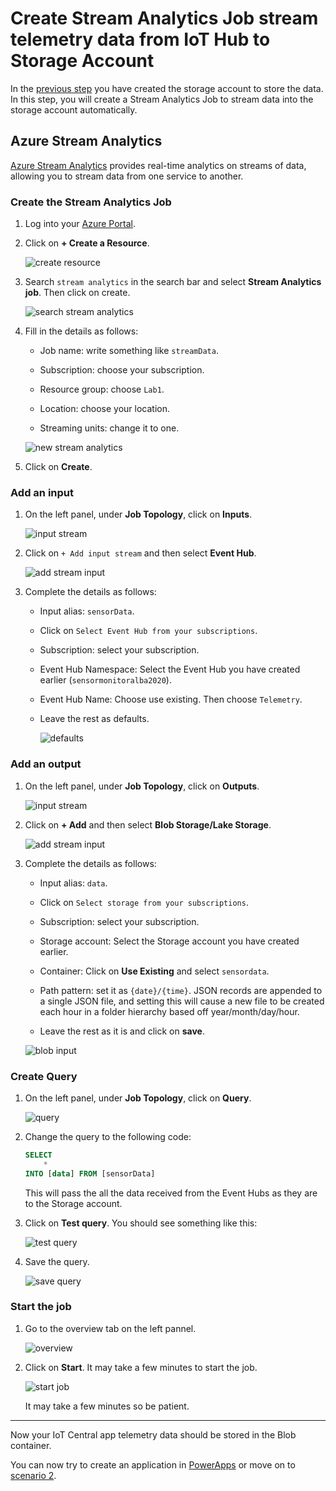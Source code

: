 # Create Stream Analytics Job stream telemetry data from IoT Hub to Storage Account

In the [previous step](Create_storage_account.md) you have created the storage account to store the data. In this step, you will create a Stream Analytics Job to stream data into the storage account automatically.

## Azure Stream Analytics

[Azure Stream Analytics](https://azure.microsoft.com/services/stream-analytics/?WT.mc_id=agrohack-github-jabenn) provides real-time analytics on streams of data, allowing you to stream data from one service to another.

### Create the Stream Analytics Job

1. Log into your [Azure Portal](https://portal.azure.com/).

1. Click on **+ Create a Resource**.

    ![create resource](./media/create_resource.png)

1. Search `stream analytics` in the search bar and select **Stream Analytics job**. Then click on create.

    ![search stream analytics](./media/search_stream_analytics.png)

1. Fill in the details as follows:

    * Job name: write something like `streamData`.

    * Subscription: choose your subscription.

    * Resource group: choose `Lab1`.

    * Location: choose your location.

    * Streaming units: change it to one.

    ![new stream analytics](./media/create_stream_analytics.png)

1. Click on **Create**.

### Add an input

1. On the left panel, under **Job Topology**, click on **Inputs**.

    ![input stream](./media/input_stream.png)

1. Click on `+ Add input stream` and then select **Event Hub**.

    ![add stream input](./media/add_stream_input.png)

1. Complete the details as follows:

    * Input alias: `sensorData`.

    * Click on `Select Event Hub from your subscriptions`.

    * Subscription: select your subscription.

    * Event Hub Namespace: Select the Event Hub you have created earlier (`sensormonitoralba2020`).

    * Event Hub Name: Choose use existing. Then choose `Telemetry`.

    * Leave the rest as defaults.

        ![defaults](./media/input_stream_defaults.png)

### Add an output

1. On the left panel, under **Job Topology**, click on **Outputs**.

    ![input stream](./media/output_stream.png)

1. Click on **+ Add** and then select **Blob Storage/Lake Storage**.

    ![add stream input](./media/add_output_stream.png)

1. Complete the details as follows:

    * Input alias: `data`.

    * Click on `Select storage from your subscriptions`.

    * Subscription: select your subscription.

    * Storage account: Select the Storage account you have created earlier.

    * Container: Click on **Use Existing** and select `sensordata`.

    * Path pattern: set it as `{date}/{time}`. JSON records are appended to a single JSON file, and setting this will cause a new file to be created each hour in a folder hierarchy based off year/month/day/hour.

    * Leave the rest as it is and click on **save**.

    ![blob input](./media/blob_input.png)

### Create Query

1. On the left panel, under **Job Topology**, click on **Query**.

    ![query](./media/add_query.png)

1. Change the query to the following code:

    ```sql
    SELECT
        *
    INTO [data] FROM [sensorData]
    ```

    This will pass the all the data received from the Event Hubs as they are to the Storage account.

1. Click on **Test query**. You should see something like this:

    ![test query](./media/test_query.png)

1. Save the query.

    ![save query](./media/save_query.png)

### Start the job

1. Go to the overview tab on the left pannel.

    ![overview](./media/overview_tab.png)

1. Click on **Start**. It may take a few minutes to start the job.

    ![start job](./media/start_job.png)

    It may take a few minutes so be patient.

-----------------------

Now your IoT Central app telemetry data should be stored in the Blob container.

You can now try to create an application in [PowerApps](../PowerApps/) or move on to [scenario 2](../../Lab2_WaterYourPlant/).
